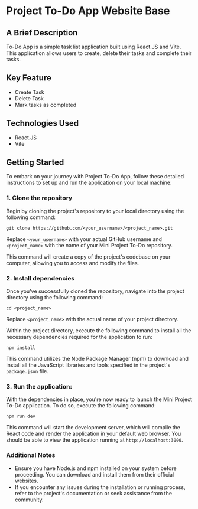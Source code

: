 # Project To-Do App Website Base

## A Brief Description

To-Do App is a simple task list application built using React.JS and Vite. This application allows users to create, delete their tasks and complete their tasks.

## Key Feature

- Create Task
- Delete Task
- Mark tasks as completed

## Technologies Used

- React.JS
- Vite

## Getting Started

To embark on your journey with Project To-Do App, follow these detailed instructions to set up and run the application on your local machine:


### 1. Clone the repository

Begin by cloning the project's repository to your local directory using the following command:

```
git clone https://github.com/<your_username>/<project_name>.git
```

Replace `<your_username>` with your actual GitHub username and `<project_name>` with the name of your Mini Project To-Do repository.

This command will create a copy of the project's codebase on your computer, allowing you to access and modify the files.

### 2.  Install dependencies

Once you've successfully cloned the repository, navigate into the project directory using the following command:

```
cd <project_name>
```
Replace `<project_name>` with the actual name of your project directory.

Within the project directory, execute the following command to install all the necessary dependencies required for the application to run:

```
npm install
```

This command utilizes the Node Package Manager (npm) to download and install all the JavaScript libraries and tools specified in the project's `package.json` file.

### 3.  Run the application:

With the dependencies in place, you're now ready to launch the Mini Project To-Do application. To do so, execute the following command:

```
npm run dev
```

This command will start the development server, which will compile the React code and render the application in your default web browser. You should be able to view the application running at `http://localhost:3000`.

### Additional Notes

- Ensure you have Node.js and npm installed on your system before proceeding. You can download and install them from their official websites.
- If you encounter any issues during the installation or running process, refer to the project's documentation or seek assistance from the community.


